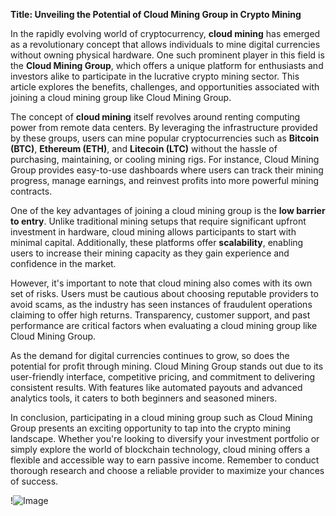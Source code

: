 **Title: Unveiling the Potential of Cloud Mining Group in Crypto Mining**

In the rapidly evolving world of cryptocurrency, **cloud mining** has emerged as a revolutionary concept that allows individuals to mine digital currencies without owning physical hardware. One such prominent player in this field is the **Cloud Mining Group**, which offers a unique platform for enthusiasts and investors alike to participate in the lucrative crypto mining sector. This article explores the benefits, challenges, and opportunities associated with joining a cloud mining group like Cloud Mining Group.

The concept of **cloud mining** itself revolves around renting computing power from remote data centers. By leveraging the infrastructure provided by these groups, users can mine popular cryptocurrencies such as **Bitcoin (BTC)**, **Ethereum (ETH)**, and **Litecoin (LTC)** without the hassle of purchasing, maintaining, or cooling mining rigs. For instance, Cloud Mining Group provides easy-to-use dashboards where users can track their mining progress, manage earnings, and reinvest profits into more powerful mining contracts.

One of the key advantages of joining a cloud mining group is the **low barrier to entry**. Unlike traditional mining setups that require significant upfront investment in hardware, cloud mining allows participants to start with minimal capital. Additionally, these platforms offer **scalability**, enabling users to increase their mining capacity as they gain experience and confidence in the market. 

However, it's important to note that cloud mining also comes with its own set of risks. Users must be cautious about choosing reputable providers to avoid scams, as the industry has seen instances of fraudulent operations claiming to offer high returns. Transparency, customer support, and past performance are critical factors when evaluating a cloud mining group like Cloud Mining Group.

As the demand for digital currencies continues to grow, so does the potential for profit through mining. Cloud Mining Group stands out due to its user-friendly interface, competitive pricing, and commitment to delivering consistent results. With features like automated payouts and advanced analytics tools, it caters to both beginners and seasoned miners. 

In conclusion, participating in a cloud mining group such as Cloud Mining Group presents an exciting opportunity to tap into the crypto mining landscape. Whether you're looking to diversify your investment portfolio or simply explore the world of blockchain technology, cloud mining offers a flexible and accessible way to earn passive income. Remember to conduct thorough research and choose a reliable provider to maximize your chances of success. 

!![Image](https://github.com/user-attachments/assets/590b50a7-4459-4e76-8a31-559aed223621)